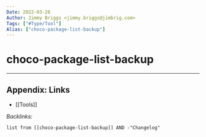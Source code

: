 ```yaml
---
Date: 2022-03-26
Author: Jimmy Briggs <jimmy.briggs@jimbrig.com>
Tags: ["#Type/Tool"]
Alias: ["choco-package-list-backup"]
---
```


# choco-package-list-backup

***

## Appendix: Links

- [[Tools]]

*Backlinks:*

```dataview
list from [[choco-package-list-backup]] AND -"Changelog"
```